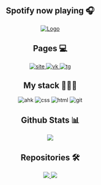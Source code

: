 <h2 align="center">Spotify now playing 🎧</h2>
<p align="center">
<a href="https://open.spotify.com/user/welxx3k52jb086pnosvs82fx"><img src="https://spotify-now-playing.m4x3r1337.vercel.app/api/spotify-playing" alt="Logo"></img></a>
</p>
<h2 align="center">Pages 💻</h2>
<p align="center">
<a href="https://m4x3r.xyz"><img src="https://img.shields.io/badge/website-369?style=flat-square&logo=safari&logoColor=white" alt="site"> </img></a>
<a href="https://vk.com/m4x3r228"><img src="http://img.shields.io/badge/vk-page-369?style=flat-square&logo=vk&logoColor=white" alt="vk"> </img></a>
<a href="https://t.me/m4x3r228"><img src="http://img.shields.io/badge/tg-profile-369?style=flat-square&logo=telegram&logoColor=white" alt="tg"> </img></a>
</p>


<h2 align="center">My stack 👨🏾‍💻</h2>
<p align="center">
<img src="https://img.shields.io/badge/-AHK-%425442?style=flat-square" alt="ahk"> </img>
<img src="https://img.shields.io/badge/-CSS-%230174b8?style=flat-square" alt="css"> </img>
<img src="https://img.shields.io/badge/-HTML-%23de4b25?style=flat-square" alt="html"> </img>
<img src="https://img.shields.io/badge/-Git-%23ea4f32?style=flat-square" alt="git"> </img>
</p>


<h2 align="center">Github Stats 📊</h2>
<p align="center">
<img src="https://github-readme-stats.vercel.app/api?username=m4x3r&show_icons=true"> </img>
</p>

<h2 align="center">Repositories 🛠</h2>
<p align="center">
<a href="https://github.com/clangremlini/fet-loader"><img src="https://github-readme-stats.vercel.app/api/pin/?username=clangremlini&repo=fet-loader&show_owner=true"> </img></a>
<a href="https://github.com/m4x3r/m4x3r.github.io"><img src="https://github-readme-stats.vercel.app/api/pin/?username=m4x3r&repo=m4x3r.github.io"> </img></a>
</p>
